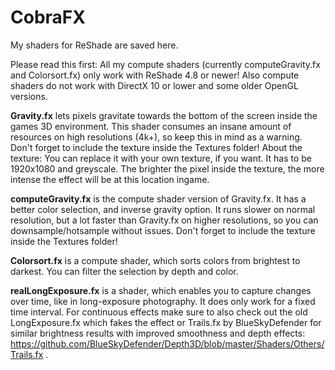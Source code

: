 # CobraFX
My shaders for ReShade are saved here.

Please read this first: All my compute shaders (currently computeGravity.fx and Colorsort.fx) only work with ReShade 4.8 or newer!
Also compute shaders do not work with DirectX 10 or lower and some older OpenGL versions.


**Gravity.fx** lets pixels gravitate towards the bottom of the screen inside the games 3D environment. This shader consumes an insane amount of resources on high resolutions (4k+), so keep this in mind as a warning.
Don't forget to include the texture inside the Textures folder!
About the texture: You can replace it with your own texture, if you want. It has to be 1920x1080 and greyscale. The brighter the pixel inside the texture, the more intense the effect will be at this location ingame.

**computeGravity.fx** is the compute shader version of Gravity.fx. It has a better color selection, and inverse gravity option.
It runs slower on normal resolution, but a lot faster than Gravity.fx on higher resolutions, so you can downsample/hotsample without issues.
Don't forget to include the texture inside the Textures folder!


**Colorsort.fx** is a compute shader, which sorts colors from brightest to darkest. You can filter the selection by depth and color.


**realLongExposure.fx** is a shader, which enables you to capture changes over time, like in long-exposure photography. It does only work for a fixed time interval. For continuous effects make sure to also check out the old LongExposure.fx which fakes the effect or Trails.fx by BlueSkyDefender for similar brightness results with improved smoothness and depth effects: https://github.com/BlueSkyDefender/Depth3D/blob/master/Shaders/Others/Trails.fx .
